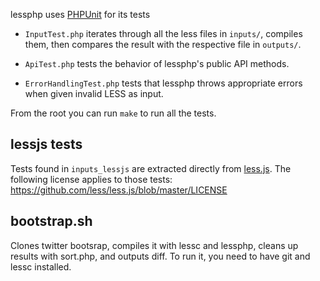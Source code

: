 lessphp uses [PHPUnit](https://github.com/sebastianbergmann/phpunit/) for its tests

* `InputTest.php` iterates through all the less files in `inputs/`, compiles
  them, then compares the result with the respective file in `outputs/`.

* `ApiTest.php` tests the behavior of lessphp's public API methods.

* `ErrorHandlingTest.php` tests that lessphp throws appropriate errors when
  given invalid LESS as input.

From the root you can run `make` to run all the tests.

## lessjs tests

Tests found in `inputs_lessjs` are extracted directly from
[less.js](https://github.com/less/less.js). The following license applies to
those tests: https://github.com/less/less.js/blob/master/LICENSE

## bootstrap.sh

Clones twitter bootsrap, compiles it with lessc and lessphp, cleans up results
with sort.php, and outputs diff. To run it, you need to have git and lessc
installed.

